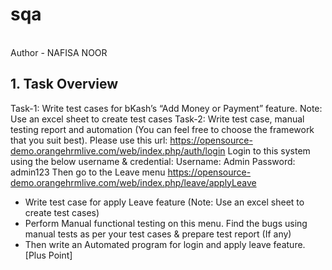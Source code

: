 # sqa
<br>
Author - NAFISA NOOR

## 1. Task Overview
Task-1: Write test cases for bKash’s “Add Money or Payment” feature.
Note: Use an excel sheet to create test cases
Task-2: Write test case, manual testing report and automation (You can feel free to
choose the framework that you suit best).
Please use this url: https://opensource-demo.orangehrmlive.com/web/index.php/auth/login
Login to this system using the below username & credential:
Username: Admin
Password: admin123
Then go to the Leave menu
https://opensource-demo.orangehrmlive.com/web/index.php/leave/applyLeave
- Write test case for apply Leave feature (Note: Use an excel sheet to create test
cases)
- Perform Manual functional testing on this menu. Find the bugs using manual tests as
per your test cases & prepare test report (If any)
- Then write an Automated program for login and apply leave feature. [Plus Point]
